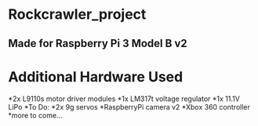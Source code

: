 # Rockcrawler_project

## Made for Raspberry Pi 3 Model B v2

Additional Hardware Used
========================
  *2x L9110s motor driver modules
  *1x LM317t voltage regulator
  *1x 11.1V LiPo
  *To Do:
    *2x 9g servos
    *RaspberryPi camera v2
    *Xbox 360 controller
    *more to come...
